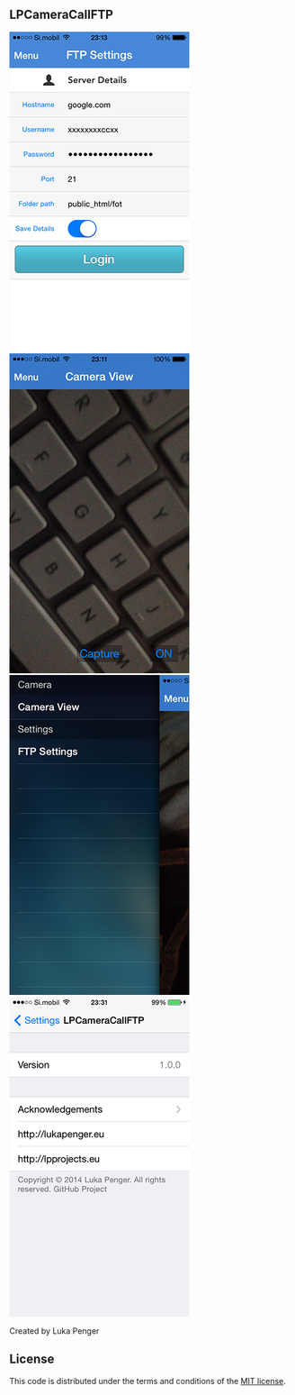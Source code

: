 ## LPCameraCallFTP

![ScreenShots](ScreenShots/img1.png)
![ScreenShots](ScreenShots/img2.png)
![ScreenShots](ScreenShots/img3.png)
![ScreenShots](ScreenShots/img4.png)

Created by Luka Penger

## License

This code is distributed under the terms and conditions of the [MIT license](https://github.com/luka1995/LPCameraCallFTP/blob/master/LICENSE).
